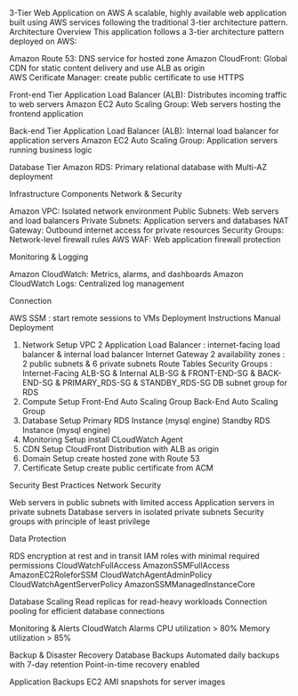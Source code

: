 3-Tier Web Application on AWS
A scalable, highly available web application built using AWS services following the traditional 3-tier architecture pattern.
Architecture Overview
This application follows a 3-tier architecture pattern deployed on AWS:

Amazon Route 53: DNS service for hosted zone
Amazon CloudFront: Global CDN for static content delivery and use ALB as origin          
AWS Cerificate Manager: create public certificate to use HTTPS

Front-end Tier
Application Load Balancer (ALB): Distributes incoming traffic to web servers
Amazon EC2 Auto Scaling Group: Web servers hosting the frontend application

Back-end Tier
Application Load Balancer (ALB): Internal load balancer for application servers
Amazon EC2 Auto Scaling Group: Application servers running business logic

Database Tier
Amazon RDS: Primary relational database with Multi-AZ deployment

Infrastructure Components
Network & Security

Amazon VPC: Isolated network environment
Public Subnets: Web servers and load balancers
Private Subnets: Application servers and databases
NAT Gateway: Outbound internet access for private resources
Security Groups: Network-level firewall rules
AWS WAF: Web application firewall protection

Monitoring & Logging

Amazon CloudWatch: Metrics, alarms, and dashboards
Amazon CloudWatch Logs: Centralized log management

Connection

AWS SSM : start remote sessions to VMs
Deployment Instructions
Manual Deployment
1. Network Setup
VPC
2 Application Load Balancer : internet-facing load balancer & internal load balancer
Internet Gateway
2 availability zones : 2 public subnets & 6 private subnets
Route Tables
Security Groups : Internet-Facing ALB-SG & Internal ALB-SG & FRONT-END-SG & BACK-END-SG & PRIMARY_RDS-SG & STANDBY_RDS-SG
DB subnet group for RDS
1. Compute Setup
Front-End Auto Scaling Group
Back-End Auto Scaling Group
2. Database Setup
Primary RDS Instance (mysql engine)
Standby RDS Instance (mysql engine)
3. Monitoring Setup
install CLoudWatch Agent
4. CDN Setup
CloudFront Distribution with ALB as origin
5. Domain Setup
create hosted zone with Route 53
6. Certificate Setup
create public certificate from ACM

Security Best Practices
Network Security

Web servers in public subnets with limited access
Application servers in private subnets
Database servers in isolated private subnets
Security groups with principle of least privilege

Data Protection

RDS encryption at rest and in transit
IAM roles with minimal required permissions
                CloudWatchFullAccess
                AmazonSSMFullAccess
                AmazonEC2RoleforSSM
                CloudWatchAgentAdminPolicy
                CloudWatchAgentServerPolicy
                AmazonSSMManagedInstanceCore

Database Scaling
Read replicas for read-heavy workloads
Connection pooling for efficient database connections

Monitoring & Alerts
CloudWatch Alarms
CPU utilization > 80%
Memory utilization > 85%

Backup & Disaster Recovery
Database Backups
Automated daily backups with 7-day retention
Point-in-time recovery enabled

Application Backups
EC2 AMI snapshots for server images

